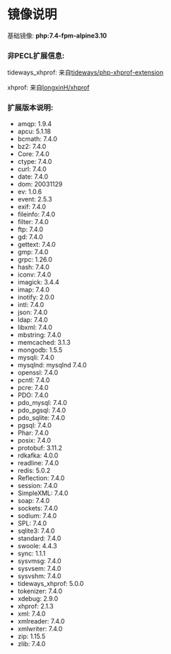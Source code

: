  # 镜像说明
基础镜像: **php:7.4-fpm-alpine3.10**

### 非PECL扩展信息:
tideways_xhprof: 来自[tideways/php-xhprof-extension](https://github.com/tideways/php-xhprof-extension)

xhprof: 来自[longxinH/xhprof](https://github.com/longxinH/xhprof)

### 扩展版本说明:
* amqp: 1.9.4
* apcu: 5.1.18
* bcmath: 7.4.0
* bz2: 7.4.0
* Core: 7.4.0
* ctype: 7.4.0
* curl: 7.4.0
* date: 7.4.0
* dom: 20031129
* ev: 1.0.6
* event: 2.5.3
* exif: 7.4.0
* fileinfo: 7.4.0
* filter: 7.4.0
* ftp: 7.4.0
* gd: 7.4.0
* gettext: 7.4.0
* gmp: 7.4.0
* grpc: 1.26.0
* hash: 7.4.0
* iconv: 7.4.0
* imagick: 3.4.4
* imap: 7.4.0
* inotify: 2.0.0
* intl: 7.4.0
* json: 7.4.0
* ldap: 7.4.0
* libxml: 7.4.0
* mbstring: 7.4.0
* memcached: 3.1.3
* mongodb: 1.5.5
* mysqli: 7.4.0
* mysqlnd: mysqlnd 7.4.0
* openssl: 7.4.0
* pcntl: 7.4.0
* pcre: 7.4.0
* PDO: 7.4.0
* pdo_mysql: 7.4.0
* pdo_pgsql: 7.4.0
* pdo_sqlite: 7.4.0
* pgsql: 7.4.0
* Phar: 7.4.0
* posix: 7.4.0
* protobuf: 3.11.2
* rdkafka: 4.0.0
* readline: 7.4.0
* redis: 5.0.2
* Reflection: 7.4.0
* session: 7.4.0
* SimpleXML: 7.4.0
* soap: 7.4.0
* sockets: 7.4.0
* sodium: 7.4.0
* SPL: 7.4.0
* sqlite3: 7.4.0
* standard: 7.4.0
* swoole: 4.4.3
* sync: 1.1.1
* sysvmsg: 7.4.0
* sysvsem: 7.4.0
* sysvshm: 7.4.0
* tideways_xhprof: 5.0.0
* tokenizer: 7.4.0
* xdebug: 2.9.0
* xhprof: 2.1.3
* xml: 7.4.0
* xmlreader: 7.4.0
* xmlwriter: 7.4.0
* zip: 1.15.5
* zlib: 7.4.0